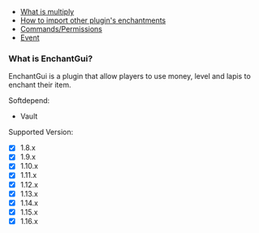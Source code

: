 *  [What is multiply](https://github.com/LegameMc/EnchantGui-Wiki/wiki#what-is-multiply)
*  [How to import other plugin's enchantments](https://github.com/LegameMc/EnchantGui-Wiki/wiki#how-to-import-other-plugins-enchantments)
*  [Commands/Permissions](https://github.com/LegameMc/EnchantGui-Wiki/wiki#commandspermissions)
* [Event](https://github.com/LegameMc/EnchantGui-Wiki/wiki#event)

### What is EnchantGui?

EnchantGui is a plugin that allow players to use money, level and lapis to enchant their item.

Softdepend:
- Vault

Supported Version:
- [x] 1.8.x
- [x] 1.9.x
- [x] 1.10.x
- [x] 1.11.x
- [x] 1.12.x
- [x] 1.13.x
- [x] 1.14.x
- [x] 1.15.x
- [x] 1.16.x
